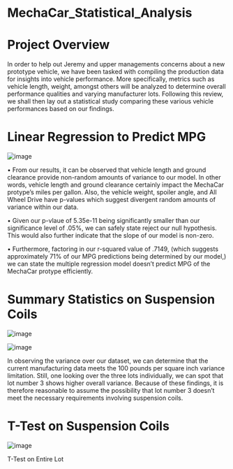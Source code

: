 # MechaCar_Statistical_Analysis

# Project Overview

In order to help out Jeremy and upper managements concerns about a new prototype vehicle, we have been tasked with compiling the production data for insights into vehicle performance. More specifically, metrics such as vehicle length, weight, amongst others will be analyzed to determine overall performance qualities and varying manufacturer lots. Following this review, we shall then lay out a statistical study comparing these various vehicle performances based on our findings. 

# Linear Regression to Predict MPG

![image](https://user-images.githubusercontent.com/91284661/149682322-784e21e4-62e8-49bf-a934-a385f8543e10.png)

•	From our results, it can be observed that vehicle length and ground clearance provide non-random amounts of variance to our model. In other words, vehicle length and ground clearance certainly impact the MechaCar protype’s miles per gallon. Also, the vehicle weight, spoiler angle, and All Wheel Drive have p-values which suggest divergent random amounts of variance within our data.

•	Given our p-vlaue of 5.35e-11 being significantly smaller than our significance level of .05%, we can safely state reject our null hypothesis. This would also further indicate that the slope of our model is non-zero.

•	Furthermore, factoring in our r-squared value of .7149, (which suggests approximately 71% of our MPG predictions being determined by our model,) we can state the multiple regression model doesn’t predict MPG of the MechaCar protype efficiently.

# Summary Statistics on Suspension Coils

![image](https://user-images.githubusercontent.com/91284661/149682522-ea3fc505-21ce-4300-b013-57ce35351d43.png)

![image](https://user-images.githubusercontent.com/91284661/149682528-245f73f5-55e3-4459-9d24-ea335a19a117.png)

In observing the variance over our dataset, we can determine that the current manufacturing data meets the 100 pounds per square inch variance limitation. Still, one looking over the three lots individually, we can spot that lot number 3 shows higher overall variance. Because of these findings, it is therefore reasonable to assume the possibility that lot number 3 doesn’t meet the necessary requirements involving suspension coils.

# T-Test on Suspension Coils

![image](https://user-images.githubusercontent.com/91284661/149682568-15fc5bf3-eaf3-45ec-a900-a6212d14aba7.png)

T-Test on Entire Lot

